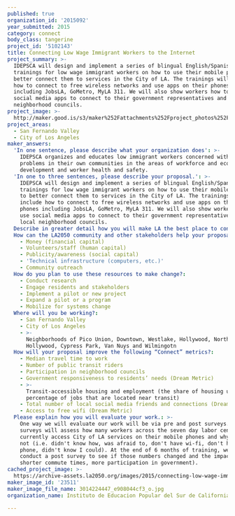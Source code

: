 ```yaml
---
published: true
organization_id: '2015092'
year_submitted: 2015
category: connect
body_class: tangerine
project_id: '5102143'
title: Connecting Low Wage Immigrant Workers to the Internet
project_summary: >-
  IDEPSCA will design and implement a series of blingual English/Spanish
  trainings for low wage immigrant workers on how to use their mobile phones to
  better connect them to services in the City of LA. The trainings will include
  how to connect to free wireless networks and use apps on their phones
  including JobsLA, GoMetro, MyLA 311. We will also show workers how to use
  social media apps to connect to their government representatives and local
  neighborhood councils. 
project_image: >-
  http://maker.good.is/s3/maker%252Fattachments%252Fproject_photos%252Fimages%252F23511%252Fdisplay%252F3014224447_e908044cf3_o.jpg=c570x385
project_areas:
  - San Fernando Valley
  - City of Los Angeles
maker_answers:
  'In one sentence, please describe what your organization does': >-
    IDEPSCA organizes and educates low immigrant workers concerned with solving
    problems in their own communities in the areas of workforce and economic
    development and worker health and safety. 
  'In one to three sentences, please describe your proposal.': >-
    IDEPSCA will design and implement a series of blingual English/Spanish
    trainings for low wage immigrant workers on how to use their mobile phones
    to better connect them to services in the City of LA. The trainings will
    include how to connect to free wireless networks and use apps on their
    phones including JobsLA, GoMetro, MyLA 311. We will also show workers how to
    use social media apps to connect to their government representatives and
    local neighborhood councils. 
  Describe in greater detail how you will make LA the best place to connect.: "IDEPSCA will design and implement a series of blingual English/Spanish trainings for low wage immigrant workers on how to use their mobile phones to better connect them to services in the City of LA. The trainings will include how to connect to free wireless networks and use apps on their phones including JobsLA, GoMetro, MyLA 311. We will also show workers how to use social media apps to connect to their government representatives and local neighborhood councils. These trainings will be conducted in and around the seven day labor centers in the City of Los Angeles. While the digital divide may be closing, with more people accessing mobile technology, there is still a knowledge gap when it comes to knowing how to access city services including how to catch a bus to a job, who their City Council member is, and when the next neighborhood council meeting is. Additionally, many people worry about accessing information on their cell phones because of the high cost of data access. This is why teaching people where they can access free wifi in Los Angeles is critical. According to a 2008 study we conducted in five day labor centers in Los Angeles we found that most workers (78%) owned mobile phones and used them on a regular basis. A\r\nmajority of the respondents reported using their phones primarily for work purposes and also to contact friends and family in other countries. We discovered that phone models and plans varied greatly, as did usage of specific phone features such as text, video, and photos. Interestingly, many workers knew how to\r\ntake photos using their mobile phones but did not know how to send these to others others. Mobile tech has changed much since 2008 and we would additionally like to use this opportunity to assess low immigrant worker access to mobile phones and their use of civic tech. We would also like to create a mobile phone lending library, that would allow worker members to \"check out\" a smart phone while they are at a worker center. They can use this phone to contact an employer or use one of the city apps. This would have the dual purpose of increasing access to smart phone tech, allow workers to practice skills they learned in trainings, and access city information and services. "
  How can the LA2050 community and other stakeholders help your proposal succeed?:
    - Money (financial capital)
    - Volunteers/staff (human capital)
    - Publicity/awareness (social capital)
    - 'Technical infrastructure (computers, etc.)'
    - Community outreach
  How do you plan to use these resources to make change?:
    - Conduct research
    - Engage residents and stakeholders
    - Implement a pilot or new project
    - Expand a pilot or a program
    - Mobilize for systems change
  Where will you be working?:
    - San Fernando Valley
    - City of Los Angeles
    - >-
      Neighborhoods of Pico Union, Downtown, Westlake, Hollywood, North
      Hollywood, Cypress Park, Van Nuys and Wilmingotn
  How will your proposal improve the following “Connect” metrics?:
    - Median travel time to work
    - Number of public transit riders
    - Participation in neighborhood councils
    - Government responsiveness to residents’ needs (Dream Metric)
    - >-
      Transit-accessible housing and employment (the share of housing units and
      percentage of jobs that are located near transit)
    - Total number of local social media friends and connections (Dream Metric)
    - Access to free wifi (Dream Metric)
  Please explain how you will evaluate your work.: >-
    One way we will evaluate our work will be via pre and post surveys. The pre
    surveys will assess how many workers across the seven day labor centers
    currently access City of LA services on their mobile phones and why or why
    not (i.e. didn't know how, was afraid to, don't have wi-fi, don't have cell
    phone, didn't know I could). At the end of 6 months of training, we will
    conduct a post survey to see if those numbers changed and the impact (jobs,
    shorter commute times, more participation in government). 
cached_project_image: >-
  https://archive-assets.la2050.org/images/2015/connecting-low-wage-immigrant-workers-to-the-internet/maker.good.is/s3/maker%252Fattachments%252Fproject_photos%252Fimages%252F23511%252Fdisplay%252F3014224447_e908044cf3_o.jpg=c570x385.jpg
maker_image_id: '23511'
maker_image_file_name: 3014224447_e908044cf3_o.jpg
organization_name: Instituto de Educacion Popular del Sur de California (IDEPSCA)

---
```

